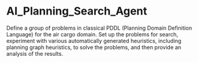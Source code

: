 # AI_Planning_Search_Agent
Define a group of problems in classical PDDL (Planning Domain Definition Language) for the air cargo domain. Set up the problems for search, experiment with various automatically generated heuristics, including planning graph heuristics, to solve the problems, and then provide an analysis of the results.
